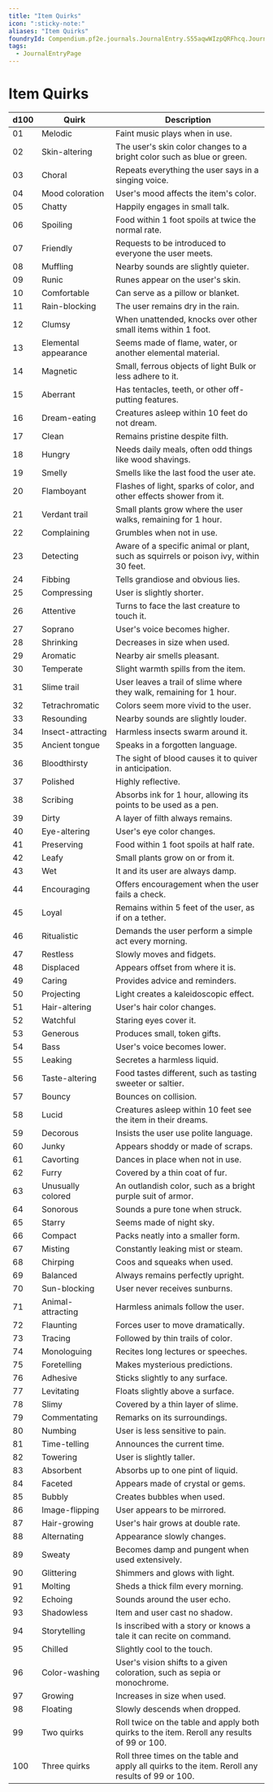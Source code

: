```yaml
---
title: "Item Quirks"
icon: ":sticky-note:"
aliases: "Item Quirks"
foundryId: Compendium.pf2e.journals.JournalEntry.S55aqwWIzpQRFhcq.JournalEntryPage.yHqDPytVY9bxWo9I
tags:
  - JournalEntryPage
---
```


# Item Quirks
  

| **d100** | **Quirk** | **Description** |
| --- | --- | --- |
| 01 | Melodic | Faint music plays when in use. |
| 02 | Skin-altering | The user's skin color changes to a bright color such as blue or green. |
| 03 | Choral | Repeats everything the user says in a singing voice. |
| 04 | Mood coloration | User's mood affects the item's color. |
| 05 | Chatty | Happily engages in small talk. |
| 06 | Spoiling | Food within 1 foot spoils at twice the normal rate. |
| 07 | Friendly | Requests to be introduced to everyone the user meets. |
| 08 | Muffling | Nearby sounds are slightly quieter. |
| 09 | Runic | Runes appear on the user's skin. |
| 10 | Comfortable | Can serve as a pillow or blanket. |
| 11 | Rain-blocking | The user remains dry in the rain. |
| 12 | Clumsy | When unattended, knocks over other small items within 1 foot. |
| 13 | Elemental appearance | Seems made of flame, water, or another elemental material. |
| 14 | Magnetic | Small, ferrous objects of light Bulk or less adhere to it. |
| 15 | Aberrant | Has tentacles, teeth, or other off-putting features. |
| 16 | Dream-eating | Creatures asleep within 10 feet do not dream. |
| 17 | Clean | Remains pristine despite filth. |
| 18 | Hungry | Needs daily meals, often odd things like wood shavings. |
| 19 | Smelly | Smells like the last food the user ate. |
| 20 | Flamboyant | Flashes of light, sparks of color, and other effects shower from it. |
| 21 | Verdant trail | Small plants grow where the user walks, remaining for 1 hour. |
| 22 | Complaining | Grumbles when not in use. |
| 23 | Detecting | Aware of a specific animal or plant, such as squirrels or poison ivy, within 30 feet. |
| 24 | Fibbing | Tells grandiose and obvious lies. |
| 25 | Compressing | User is slightly shorter. |
| 26 | Attentive | Turns to face the last creature to touch it. |
| 27 | Soprano | User's voice becomes higher. |
| 28 | Shrinking | Decreases in size when used. |
| 29 | Aromatic | Nearby air smells pleasant. |
| 30 | Temperate | Slight warmth spills from the item. |
| 31 | Slime trail | User leaves a trail of slime where they walk, remaining for 1 hour. |
| 32 | Tetrachromatic | Colors seem more vivid to the user. |
| 33 | Resounding | Nearby sounds are slightly louder. |
| 34 | Insect-attracting | Harmless insects swarm around it. |
| 35 | Ancient tongue | Speaks in a forgotten language. |
| 36 | Bloodthirsty | The sight of blood causes it to quiver in anticipation. |
| 37 | Polished | Highly reflective. |
| 38 | Scribing | Absorbs ink for 1 hour, allowing its points to be used as a pen. |
| 39 | Dirty | A layer of filth always remains. |
| 40 | Eye-altering | User's eye color changes. |
| 41 | Preserving | Food within 1 foot spoils at half rate. |
| 42 | Leafy | Small plants grow on or from it. |
| 43 | Wet | It and its user are always damp. |
| 44 | Encouraging | Offers encouragement when the user fails a check. |
| 45 | Loyal | Remains within 5 feet of the user, as if on a tether. |
| 46 | Ritualistic | Demands the user perform a simple act every morning. |
| 47 | Restless | Slowly moves and fidgets. |
| 48 | Displaced | Appears offset from where it is. |
| 49 | Caring | Provides advice and reminders. |
| 50 | Projecting | Light creates a kaleidoscopic effect. |
| 51 | Hair-altering | User's hair color changes. |
| 52 | Watchful | Staring eyes cover it. |
| 53 | Generous | Produces small, token gifts. |
| 54 | Bass | User's voice becomes lower. |
| 55 | Leaking | Secretes a harmless liquid. |
| 56 | Taste-altering | Food tastes different, such as tasting sweeter or saltier. |
| 57 | Bouncy | Bounces on collision. |
| 58 | Lucid | Creatures asleep within 10 feet see the item in their dreams. |
| 59 | Decorous | Insists the user use polite language. |
| 60 | Junky | Appears shoddy or made of scraps. |
| 61 | Cavorting | Dances in place when not in use. |
| 62 | Furry | Covered by a thin coat of fur. |
| 63 | Unusually colored | An outlandish color, such as a bright purple suit of armor. |
| 64 | Sonorous | Sounds a pure tone when struck. |
| 65 | Starry | Seems made of night sky. |
| 66 | Compact | Packs neatly into a smaller form. |
| 67 | Misting | Constantly leaking mist or steam. |
| 68 | Chirping | Coos and squeaks when used. |
| 69 | Balanced | Always remains perfectly upright. |
| 70 | Sun-blocking | User never receives sunburns. |
| 71 | Animal-attracting | Harmless animals follow the user. |
| 72 | Flaunting | Forces user to move dramatically. |
| 73 | Tracing | Followed by thin trails of color. |
| 74 | Monologuing | Recites long lectures or speeches. |
| 75 | Foretelling | Makes mysterious predictions. |
| 76 | Adhesive | Sticks slightly to any surface. |
| 77 | Levitating | Floats slightly above a surface. |
| 78 | Slimy | Covered by a thin layer of slime. |
| 79 | Commentating | Remarks on its surroundings. |
| 80 | Numbing | User is less sensitive to pain. |
| 81 | Time-telling | Announces the current time. |
| 82 | Towering | User is slightly taller. |
| 83 | Absorbent | Absorbs up to one pint of liquid. |
| 84 | Faceted | Appears made of crystal or gems. |
| 85 | Bubbly | Creates bubbles when used. |
| 86 | Image-flipping | User appears to be mirrored. |
| 87 | Hair-growing | User's hair grows at double rate. |
| 88 | Alternating | Appearance slowly changes. |
| 89 | Sweaty | Becomes damp and pungent when used extensively. |
| 90 | Glittering | Shimmers and glows with light. |
| 91 | Molting | Sheds a thick film every morning. |
| 92 | Echoing | Sounds around the user echo. |
| 93 | Shadowless | Item and user cast no shadow. |
| 94 | Storytelling | Is inscribed with a story or knows a tale it can recite on command. |
| 95 | Chilled | Slightly cool to the touch. |
| 96 | Color-washing | User's vision shifts to a given coloration, such as sepia or monochrome. |
| 97 | Growing | Increases in size when used. |
| 98 | Floating | Slowly descends when dropped. |
| 99 | Two quirks | Roll twice on the table and apply both quirks to the item. Reroll any results of 99 or 100. |
| 100 | Three quirks | Roll three times on the table and apply all quirks to the item. Reroll any results of 99 or 100. |